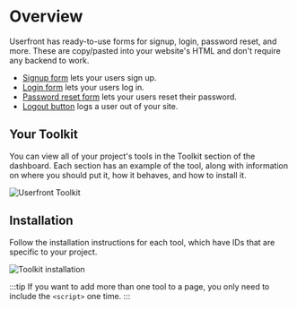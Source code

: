 # Overview

Userfront has ready-to-use forms for signup, login, password reset, and more. These are copy/pasted into your website's HTML and don't require any backend to work.

- [Signup form](/signup.html) lets your users sign up.
- [Login form](/login.html) lets your users log in.
- [Password reset form](/reset.html) lets your users reset their password.
- [Logout button](/logout.html) logs a user out of your site.

## Your Toolkit

You can view all of your project's tools in the Toolkit section of the dashboard. Each section has an example of the tool, along with information on where you should put it, how it behaves, and how to install it.

![Userfront Toolkit](https://res.cloudinary.com/component/image/upload/v1602535900/permanent/toolkit-sidebar.png)

## Installation

Follow the installation instructions for each tool, which have IDs that are specific to your project.

![Toolkit installation](https://res.cloudinary.com/component/image/upload/v1602536076/permanent/toolkit-installation.png)

:::tip
If you want to add more than one tool to a page, you only need to include the `<script>` one time.
:::
